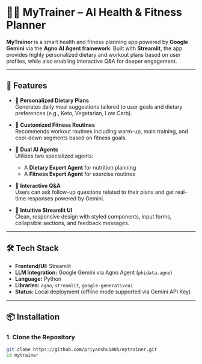 # 🏋️‍♂️ MyTrainer – AI Health & Fitness Planner

**MyTrainer** is a smart health and fitness planning app powered by **Google Gemini** via the **Agno AI Agent framework**. Built with **Streamlit**, the app provides highly personalized dietary and workout plans based on user profiles, while also enabling interactive Q&A for deeper engagement.

---

## 🚀 Features

- 🥗 **Personalized Dietary Plans**  
  Generates daily meal suggestions tailored to user goals and dietary preferences (e.g., Keto, Vegetarian, Low Carb).

- 💪 **Customized Fitness Routines**  
  Recommends workout routines including warm-up, main training, and cool-down segments based on fitness goals.

- 🤖 **Dual AI Agents**  
  Utilizes two specialized agents:  
  - A **Dietary Expert Agent** for nutrition planning  
  - A **Fitness Expert Agent** for exercise routines

- 💬 **Interactive Q&A**  
  Users can ask follow-up questions related to their plans and get real-time responses powered by Gemini.

- 🎨 **Intuitive Streamlit UI**  
  Clean, responsive design with styled components, input forms, collapsible sections, and feedback messages.

---

## 🛠 Tech Stack

- **Frontend/UI:** Streamlit  
- **LLM Integration:** Google Gemini via Agno Agent (`phidata.agno`)  
- **Language:** Python  
- **Libraries:** `agno`, `streamlit`, `google-generativeai`  
- **Status:** Local deployment (offline mode supported via Gemini API Key)

---

## 📦 Installation

### 1. Clone the Repository
```bash
git clone https://github.com/priyanshu1405/mytrainer.git
cd mytrainer

